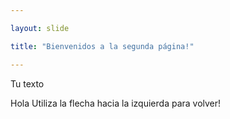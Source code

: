```yaml
---

layout: slide

title: "Bienvenidos a la segunda página!"

---
```


Tu texto

Hola
Utiliza la flecha hacia la izquierda para volver!
